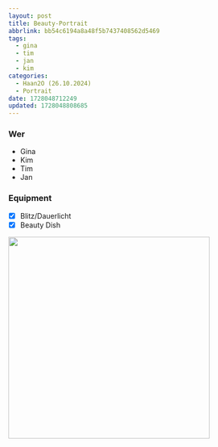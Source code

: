 ```yaml
---
layout: post
title: Beauty-Portrait
abbrlink: bb54c6194a8a48f5b7437408562d5469
tags:
  - gina
  - tim
  - jan
  - kim
categories:
  - Haan2O (26.10.2024)
  - Portrait
date: 1728048712249
updated: 1728048808685
---
```


### Wer

- Gina
- Kim
- Tim
- Jan

### Equipment

- [x] Blitz/Dauerlicht
- [x] Beauty Dish

<img src=":/72711d1b11ac4ef6abd85e887212ea42" width="400"/>
